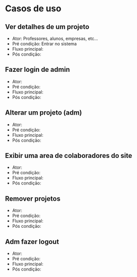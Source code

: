 # Casos de uso

## Ver detalhes de um projeto
* Ator: Professores, alunos, empresas, etc...
* Pré condição: Entrar no sistema
* Fluxo principal: 
* Pós condição:

## Fazer login de admin
* Ator:
* Pré condição: 
* Fluxo principal: 
* Pós condição:
## Alterar um projeto (adm)
* Ator:
* Pré condição: 
* Fluxo principal: 
* Pós condição:
## Exibir uma area de colaboradores do site
* Ator:
* Pré condição: 
* Fluxo principal: 
* Pós condição:

## Remover projetos
* Ator:
* Pré condição: 
* Fluxo principal: 
* Pós condição:

## Adm fazer logout
* Ator:
* Pré condição: 
* Fluxo principal: 
* Pós condição:
